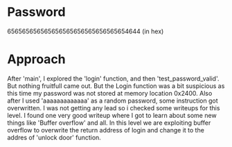 # Password

656565656565656565656565656565654644 (in hex)

# Approach

After 'main', I explored the 'login' function, and then 'test_password_valid'. But nothing fruitfull came out. But the Login function was a bit suspicious as this time my password was not stored at memory location 0x2400.
Also after I used 'aaaaaaaaaaaaa' as a random password, some instruction got overwritten. 
I was not getting any lead so i checked some writeups for this level.
I found one very good writeup where I got to learn about some new things like 'Buffer overflow' and all.
In this level we are exploiting buffer overflow to overwrite the return address of login and change it to the addres of 'unlock door' function.   

